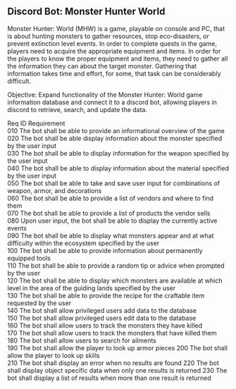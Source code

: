 ## Discord Bot: Monster Hunter World

Monster Hunter: World (MHW) is a game, playable on console and PC, that is about hunting monsters to gather resources,
stop eco-disasters, or prevent extinction level events. In order to complete quests in the game, players need to acquire
the appropriate equipment and items. In order for the players to know the proper equipment and items, they need to gather
all the information they can about the target monster. Gathering that information takes time and effort, for some, that 
task can be considerably difficult. 

Objective: Expand functionality of the Monster Hunter: World game information database and connect it to a discord bot, 
allowing players in discord to retrieve, search, and update the data.

Req ID      Requirement  
010         The bot shall be able to provide an informational overview of the game  
020         The bot shall be able display information about the monster specified by the user input  
030         The bot shall be able to display information for the weapon specified by the user input  
040         The bot shall be able to display information about the material specified by the user input  
050         The bot shall be able to take and save user input for combinations of weapon, armor, and decorations  
060         The bot shall be able to provide a list of vendors and where to find them  
070         The bot shall be able to provide a list of products the vendor sells  
080         Upon user input, the bot shall be able to display the currently active events  
090         The bot shall be able to display what monsters appear and at what difficulty within the ecosystem specified by the user  
100         The bot shall be able to provide information about permanently equipped tools  
110         The bot shall be able to provide a random tip or advice when prompted by the user  
120         The bot shall be able to display which monsters are available at which level in the area of the guiding lands specified by the user  
130         The bot shall be able to provide the recipe for the craftable item requested by the user  
140         The bot shall allow privileged users add data to the database  
150         The bot shall allow privileged users edit data to the database  
160         The bot shall allow users to track the monsters they have killed  
170         The bot shall allow users to track the monsters that have killed them  
180         The bot shall allow users to search for ailments  
190         The bot shall allow the player to look up armor pieces
200         The bot shall allow the player to look up skills  
210         The bot shall display an error when no results are found
220         The bot shall display object specific data when only one results is returned
230         The bot shall display a list of results when more than one result is returned 
